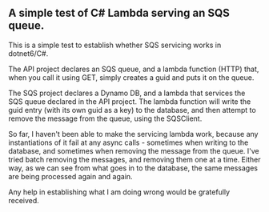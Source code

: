 ## A simple test of C# Lambda serving an SQS queue.

This is a simple test to establish whether SQS servicing works in dotnet6/C#.

The API project declares an SQS queue, and a lambda function (HTTP) that, when you call it using GET, simply creates a guid and puts it on the queue.

The SQS project declares a Dynamo DB, and a lambda that services the SQS queue declared in the API project.  The lambda function will write the guid entry (with its own guid as a key) to
the database, and then attempt to remove the message from the queue, using the SQSClient.

So far, I haven't been able to make the servicing lambda work, because any instantiations of it fail at any async calls - sometimes when writing to the database, and
sometimes when removing the message from the queue.  I've tried batch removing the messages, and removing them one at a time.  Either way, as we can see from what
goes in to the database, the same messages are being processed again and again.

Any help in establishing what I am doing wrong would be gratefully received.
